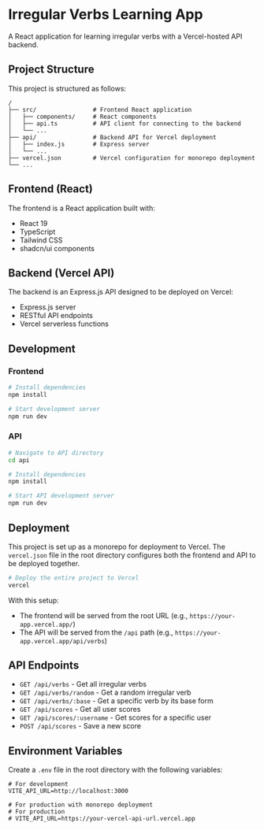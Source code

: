 # Irregular Verbs Learning App

A React application for learning irregular verbs with a Vercel-hosted API backend.

## Project Structure

This project is structured as follows:

```
/
├── src/                # Frontend React application
│   ├── components/     # React components
│   ├── api.ts          # API client for connecting to the backend
│   └── ...
├── api/                # Backend API for Vercel deployment
│   ├── index.js        # Express server
│   └── ...
├── vercel.json         # Vercel configuration for monorepo deployment
└── ...
```

## Frontend (React)

The frontend is a React application built with:
- React 19
- TypeScript
- Tailwind CSS
- shadcn/ui components

## Backend (Vercel API)

The backend is an Express.js API designed to be deployed on Vercel:
- Express.js server
- RESTful API endpoints
- Vercel serverless functions

## Development

### Frontend

```bash
# Install dependencies
npm install

# Start development server
npm run dev
```

### API

```bash
# Navigate to API directory
cd api

# Install dependencies
npm install

# Start API development server
npm run dev
```

## Deployment

This project is set up as a monorepo for deployment to Vercel. The `vercel.json` file in the root directory configures both the frontend and API to be deployed together.

```bash
# Deploy the entire project to Vercel
vercel
```

With this setup:
- The frontend will be served from the root URL (e.g., `https://your-app.vercel.app/`)
- The API will be served from the `/api` path (e.g., `https://your-app.vercel.app/api/verbs`)

## API Endpoints

- `GET /api/verbs` - Get all irregular verbs
- `GET /api/verbs/random` - Get a random irregular verb
- `GET /api/verbs/:base` - Get a specific verb by its base form
- `GET /api/scores` - Get all user scores
- `GET /api/scores/:username` - Get scores for a specific user
- `POST /api/scores` - Save a new score

## Environment Variables

Create a `.env` file in the root directory with the following variables:

```
# For development
VITE_API_URL=http://localhost:3000

# For production with monorepo deployment
# For production
# VITE_API_URL=https://your-vercel-api-url.vercel.app
```
